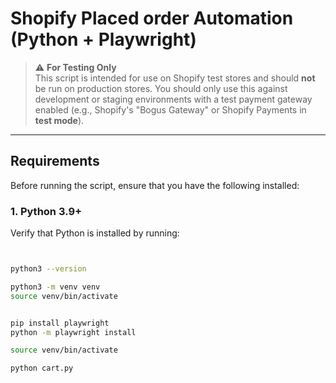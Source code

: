 # Shopify Placed order Automation (Python + Playwright)



> ⚠️ **For Testing Only**  
> This script is intended for use on Shopify test stores and should **not** be run on production stores. You should only use this against development or staging environments with a test payment gateway enabled (e.g., Shopify's "Bogus Gateway" or Shopify Payments in **test mode**).

---

## Requirements

Before running the script, ensure that you have the following installed:

### 1. Python 3.9+

Verify that Python is installed by running:

```bash


python3 --version

python3 -m venv venv
source venv/bin/activate


pip install playwright
python -m playwright install

source venv/bin/activate

python cart.py
